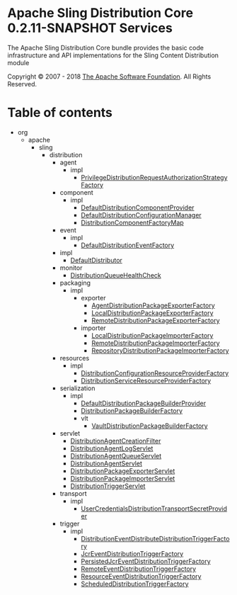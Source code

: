 Apache Sling Distribution Core 0.2.11-SNAPSHOT Services
=======================

The Apache Sling Distribution Core bundle provides the basic code infrastructure and API implementations for the
        Sling Content Distribution module

Copyright &copy; 2007 - 2018 [The Apache Software Foundation](http://www.apache.org/). All Rights Reserved.

# Table of contents

  * org
    * apache
      * sling
        * distribution
          * agent
            * impl
              * [PrivilegeDistributionRequestAuthorizationStrategyFactory](./org/apache/sling/distribution/agent/impl/PrivilegeDistributionRequestAuthorizationStrategyFactory.md)
          * component
            * impl
              * [DefaultDistributionComponentProvider](./org/apache/sling/distribution/component/impl/DefaultDistributionComponentProvider.md)
              * [DefaultDistributionConfigurationManager](./org/apache/sling/distribution/component/impl/DefaultDistributionConfigurationManager.md)
              * [DistributionComponentFactoryMap](./org/apache/sling/distribution/component/impl/DistributionComponentFactoryMap.md)
          * event
            * impl
              * [DefaultDistributionEventFactory](./org/apache/sling/distribution/event/impl/DefaultDistributionEventFactory.md)
          * impl
            * [DefaultDistributor](./org/apache/sling/distribution/impl/DefaultDistributor.md)
          * monitor
            * [DistributionQueueHealthCheck](./org/apache/sling/distribution/monitor/DistributionQueueHealthCheck.md)
          * packaging
            * impl
              * exporter
                * [AgentDistributionPackageExporterFactory](./org/apache/sling/distribution/packaging/impl/exporter/AgentDistributionPackageExporterFactory.md)
                * [LocalDistributionPackageExporterFactory](./org/apache/sling/distribution/packaging/impl/exporter/LocalDistributionPackageExporterFactory.md)
                * [RemoteDistributionPackageExporterFactory](./org/apache/sling/distribution/packaging/impl/exporter/RemoteDistributionPackageExporterFactory.md)
              * importer
                * [LocalDistributionPackageImporterFactory](./org/apache/sling/distribution/packaging/impl/importer/LocalDistributionPackageImporterFactory.md)
                * [RemoteDistributionPackageImporterFactory](./org/apache/sling/distribution/packaging/impl/importer/RemoteDistributionPackageImporterFactory.md)
                * [RepositoryDistributionPackageImporterFactory](./org/apache/sling/distribution/packaging/impl/importer/RepositoryDistributionPackageImporterFactory.md)
          * resources
            * impl
              * [DistributionConfigurationResourceProviderFactory](./org/apache/sling/distribution/resources/impl/DistributionConfigurationResourceProviderFactory.md)
              * [DistributionServiceResourceProviderFactory](./org/apache/sling/distribution/resources/impl/DistributionServiceResourceProviderFactory.md)
          * serialization
            * impl
              * [DefaultDistributionPackageBuilderProvider](./org/apache/sling/distribution/serialization/impl/DefaultDistributionPackageBuilderProvider.md)
              * [DistributionPackageBuilderFactory](./org/apache/sling/distribution/serialization/impl/DistributionPackageBuilderFactory.md)
              * vlt
                * [VaultDistributionPackageBuilderFactory](./org/apache/sling/distribution/serialization/impl/vlt/VaultDistributionPackageBuilderFactory.md)
          * servlet
            * [DistributionAgentCreationFilter](./org/apache/sling/distribution/servlet/DistributionAgentCreationFilter.md)
            * [DistributionAgentLogServlet](./org/apache/sling/distribution/servlet/DistributionAgentLogServlet.md)
            * [DistributionAgentQueueServlet](./org/apache/sling/distribution/servlet/DistributionAgentQueueServlet.md)
            * [DistributionAgentServlet](./org/apache/sling/distribution/servlet/DistributionAgentServlet.md)
            * [DistributionPackageExporterServlet](./org/apache/sling/distribution/servlet/DistributionPackageExporterServlet.md)
            * [DistributionPackageImporterServlet](./org/apache/sling/distribution/servlet/DistributionPackageImporterServlet.md)
            * [DistributionTriggerServlet](./org/apache/sling/distribution/servlet/DistributionTriggerServlet.md)
          * transport
            * impl
              * [UserCredentialsDistributionTransportSecretProvider](./org/apache/sling/distribution/transport/impl/UserCredentialsDistributionTransportSecretProvider.md)
          * trigger
            * impl
              * [DistributionEventDistributeDistributionTriggerFactory](./org/apache/sling/distribution/trigger/impl/DistributionEventDistributeDistributionTriggerFactory.md)
              * [JcrEventDistributionTriggerFactory](./org/apache/sling/distribution/trigger/impl/JcrEventDistributionTriggerFactory.md)
              * [PersistedJcrEventDistributionTriggerFactory](./org/apache/sling/distribution/trigger/impl/PersistedJcrEventDistributionTriggerFactory.md)
              * [RemoteEventDistributionTriggerFactory](./org/apache/sling/distribution/trigger/impl/RemoteEventDistributionTriggerFactory.md)
              * [ResourceEventDistributionTriggerFactory](./org/apache/sling/distribution/trigger/impl/ResourceEventDistributionTriggerFactory.md)
              * [ScheduledDistributionTriggerFactory](./org/apache/sling/distribution/trigger/impl/ScheduledDistributionTriggerFactory.md)
